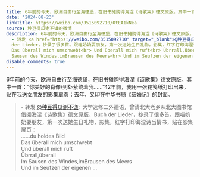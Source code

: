 ```yaml
---
title: 6年前的今天，欧洲自由行至海德堡，在旧书摊购得海涅《诗歌集》德文原版。其中一首：“你美好的肖像/到处萦绕着我……”42年前，我用一张花笺纸打印出来，贴在我...
date: '2024-08-23'
linkTitle: https://weibo.com/3515092710/OtEA1kNea
source: 种豆得瓜谢不谦的微博
description: 6年前的今天，欧洲自由行至海德堡，在旧书摊购得海涅《诗歌集》德文原版。其中一首：“你美好的肖像/到处萦绕着我……”42年前，我用一张花笺纸打印出来，贴在我送女朋友的影集扉页；去年，又印在中华书局《结婚记》的封面。<br><blockquote>
  - 转发 <a href="https://weibo.com/3515092710" target="_blank">@种豆得瓜谢不谦</a>: 大学选修二外德语，曾请北大老乡从北大图书馆借阅海涅《诗歌集》德文原版，Buch
  der Lieder，抄录了很多首。跟喵奶奶耍朋友，第一次送她生日礼物，影集，红字打印海涅诗当情书，贴在影集扉页：<br> ……du holdes Bild <br>
  Das überall mich umschwebt<br> Und überall mich ruft<br> Übrrall,überall <br> Im
  Sausen des Windes,imBrausen des Meers<br> Und im Seufzen der eigenen ...
disable_comments: true
---
```

6年前的今天，欧洲自由行至海德堡，在旧书摊购得海涅《诗歌集》德文原版。其中一首：“你美好的肖像/到处萦绕着我……”42年前，我用一张花笺纸打印出来，贴在我送女朋友的影集扉页；去年，又印在中华书局《结婚记》的封面。<br><blockquote> - 转发 <a href="https://weibo.com/3515092710" target="_blank">@种豆得瓜谢不谦</a>: 大学选修二外德语，曾请北大老乡从北大图书馆借阅海涅《诗歌集》德文原版，Buch der Lieder，抄录了很多首。跟喵奶奶耍朋友，第一次送她生日礼物，影集，红字打印海涅诗当情书，贴在影集扉页：<br> ……du holdes Bild <br> Das überall mich umschwebt<br> Und überall mich ruft<br> Übrrall,überall <br> Im Sausen des Windes,imBrausen des Meers<br> Und im Seufzen der eigenen ...